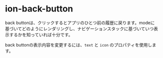 # ion-back-button

back buttonは、クリックするとアプリのひとつ前の履歴に戻ります。modeに基づいてどのようにレンダリングし、ナビゲーションスタックに基づいていつ表示するかを知っていれば十分です。

back buttonの表示内容を変更するには、`text` と `icon` のプロパティを使用します。

